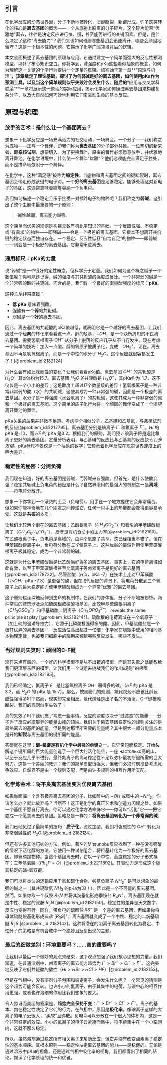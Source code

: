 ## 引言
在化学反应的动态世界里，分子不断地被转化，旧键断裂，新键形成。许多这类转化的核心是**离去基团**的概念——一个从底物上脱离的分子碎片。这个碎片能否“优雅地”离去，往往是决定反应进行快、慢，甚至能否进行的关键因素。但是，是什么决定了这种“离去能力”？我们又该如何预测哪些基团会迅速离开，哪些会顽固地留守？这是一个根本性的问题，它揭示了化学广阔领域背后的逻辑。

本文全面概述了离去基团的原理与应用。它通过建立一个简单而强大的反应性预测模型，填补了核心知识空白。你将学到，碱强度和pKa这些看似抽象的概念，如何为理解这一关键的化学行为提供一个定量的框架。旅程始于第一章**“原理与机理”**，该章奠定了理论基础，探讨了为何弱碱是好的离去基团，如何使用pKa作为预测工具，以及当这个简单规则似乎失效时会发生什么。随后的**“应用与交叉学科联系”**一章将展示这一原理的实际应用，揭示化学家如何操控离去基团来构建复杂分子，以及大自然如何巧妙地利用它们来驱动生命的基本反应。

## 原理与机理

### 放手的艺术：是什么让一个基团离去？

想象一下化学反应是一场充满活力的社交活动，一场舞会。一个分子——我们称之为底物——正与一个舞伴，即我们称为**离去基团**的分子部分共舞。一位热切的新来者，即**亲核试剂**，想要切入。为了更换舞伴，原来的舞伴必须愿意放手，并优雅地离开舞池。在化学语境中，什么使一个舞伴“优雅”？他们必须能完全满足于独处，而不是拼命地依附于一个舞伴。

在化学中，这种“满足感”被称为**稳定性**。当底物和离去基团之间的键断裂时，离去基团会带走形成该键的电子对。一个**好的离去基团**是足够稳定，能够处理这对新电子的基团，这通常意味着能够容纳一个负电荷。

我们如何描述一个稳定且乐于接受一对额外电子的物种呢？我们称之为**弱碱**。这引出了整个主题中最重要的一个原则：

> **碱性越弱，离去能力越强。**

这个简单而优美的规则是构建无数有机化学知识的基础。一个反应性强、不稳定或“有需求”的物种——即强碱——会是一个极差的离去基团。它根本不想离开共价键的稳定状态而独自存在。一个稳定、反应性低且“自给自足”的物种——即弱碱——则会是一个极好的离去基团。它非常乐意离去。

### 通用标尺：pKa的力量

说“弱碱”是一个很好的定性概念，但科学乐于定量。我们如何为这个概念赋予一个数值呢？你可能还记得，碱的强度与其共轭酸的强度成反比。一个非常弱的碱是一个非常强的酸的共轭碱。巧合的是，我们有一个极好的衡量酸强度的标尺：**pKa**。

这种关系非常直接：

-   **低 pKa** 意味着强酸。
-   强酸有一个**弱**的共轭碱。
-   弱碱是一个**好**的离去基团。

因此，离去基团的共轭酸的pKa值越低，就表明它是一个越好的离去基团。让我们通过一个经典的转化来看看这一点。醇的羟基，$-OH$，是一个众所周知的不良离去基团。需要氢氧根离子 $OH^-$ 从分子上脱落的反应几乎从不自行发生。现在考虑一个简单的技巧：加入一点酸。醇的氧原子被质子化，变成 $-OH_2^+$。现在，离去基团不再是氢氧根离子，而是一个中性的水分子 $H_2O$。这个反应就很容易发生了！[@problem_id:2182124]

为什么会有如此戏剧性的变化？让我们看看pKa值。离去基团 $OH^-$ 的共轭酸是 $H_2O$，其pKa约为15.7。离去基团 $H_2O$ 的共轭酸是 $H_3O^+$，其pKa约为-1.7。这不仅仅是一个小小的差异；这是酸度上超过17个数量级的差异！氢氧根离子是一种非常非常弱的酸（水）的共轭碱，这使其成为一种非常强的碱，因此是一个极差的离去基团。水分子是一种强酸（水合氢离子）的共轭碱，这使其成为一种非常弱的碱和一个极好的离去基团。这个简单的质子化行为将一个顽固的舞伴变成了一个渴望离开舞池的舞伴。

pKa关系的后果并非微不足道。考虑两个相似分子，乙基碘和乙基氟，与亲核试剂的反应[@problem_id:2212795]。离去基团分别是碘离子 $I^-$ 和氟离子 $F^-$。$HI$ 的 pKa 是-10，而 $HF$ 的 pKa 是3.2。根据我们的原则，我们预计碘离子将是远比氟离子更好的离去基团。定量分析表明，与乙基碘的反应比与乙基氟的反应快*七百多万倍*。pKa标尺不仅仅是一个抽象的数字；它预示着化学反应在现实世界速度上的巨大差异。

### 稳定性的秘密：分摊负荷

我们现在知道，好的离去基团是弱碱，而弱碱来自强酸。但首先，是什么使酸变强？稳定共轭碱上负电荷的秘密是什么？自然界采用的最强大的机制之一是**离域**——将电荷分散开。

想象一下你拿到一个滚烫的土豆（负电荷）。用手在一个地方握住它会非常痛苦。但如果你能神奇地在几个朋友之间传递它，任何一只手上的热量都会变得更容易承受。这就是**共振**的本质。

让我们比较两个潜在的离去基团：乙酸根离子（$CH_3CO_2^−$）和著名的甲苯磺酸根离子（$CH_3C_6H_4SO_3^−$），后者是有机合成中的主力军[@problem_id:2182180]。在乙酸根离子中，负电荷是离域的，由两个氧原子共享。这已经相当不错了。但在甲苯磺酸根离子中，负电荷分散在*三个*氧原子上。这种优越的离域作用使甲苯磺酸根离子极其稳定，成为一个非常弱的碱。

这就是为什么甲苯磺酸酯是比乙酸酯好得多的离去基团。事实上，它的电荷离域如此有效，以至于甲苯磺酸根甚至比氯离子等卤素离子是更好的离去基团[@problem_id:2178732]。尽管盐酸（$HCl$，pKa -7）在技术上比对甲苯磺酸（$TsOH$，pKa -2.8）是更强的酸，但在取代反应的背景下，将电荷分散到三个氧原子上的巨大稳定能力使甲苯磺酸根成为一个异常“优雅”的离去基团。

这个原则也深深地延伸到生命的机制中。在我们的身体里，分子不断地被修饰。两种常见的修饰涉及添加硫酸根或磷酸根基团。比较甲基硫酸根阴离子（$CH_3OSO_3^-$）和甲基磷酸二阴离子（$CH_3OPO_3^{2-}$） reveals the same principle at play [@problem_id:2182144]。硫酸根的电荷离域在三个氧原子上（加上硫的强诱导拉力），它源于比磷酸根强得多的酸。因此，甲基硫酸盐是一个极其优异的离去基团——反应活性高出超过一亿倍！化学家在烧瓶中使用的相同基本物理定律，也被我们细胞中的酶用来控制哪些反应发生，哪些不发生。

### 当好规则失灵时：顽固的C-F键

现在来点有趣的。一个好的科学模型不是从不出错的模型，而是其失败之处能教给我们更深层东西的模型。让我们用一个谜题来挑战我们的“pKa规则”的极限[@problem_id:2182195]。

我们已经确定，氟离子 $F^-$ 是比氢氧根离子 $OH^-$ 弱得多的碱。（$HF$ 的 pKa 是 3.2，而 $H_2O$ 的 pKa 是 15.7）。那么，按照我们的规则，氟代烷烃不应该比醇反应性强得多吗？然而，现实却完全相反。氟代烷烃是出了名的不活泼，C-F键极难断裂。我们的规则似乎失效了！

真的失效了吗？我们忘了考虑一些事情。反应的速度取决于“过渡态”的能量——分子为了反应必须攀登的能量山峰的顶端。我们关于离去基团稳定性的规则关注的是最终离去的基团的能量。但是到达那里所需要的能量呢？其中很大一部分能量成本是开始**断裂**与离去基团的键所需的能量。

答案就在这里：**碳-氟键是有机化学中最强的单键之一**。它异常短而稳定。开始裂解这个键所需的巨大能量创造了一个巨大的活化能垒，一座 настолько高的山，以至于反应几乎不进行。最终氟离子的尚可稳定性不足以弥补最初断键所需的巨大努力。这是一个美丽的教训：我们的简单模型很强大，但我们必须时刻准备考虑竞争效应。自然界不是由一个规则支配，而是由许多规则的相互作用所支配。

### 化学炼金术：将不良离去基团变为优良离去基团

如果你面临一个含有极差离去基团的分子，比如醇中的 $-OH$ 或胺中的 $-NH_2$，你该怎么办？就此放弃吗？当然不！这正是化学的真正艺术和创造力闪耀之处。如果一个基团不愿自行离去，你可以通过化学方法修饰它——你可以“活化”它——把它变成一个愿意离去的基团。策略总是一样的：**将离去基团转化为一个非常弱的碱**。

我们已经见过了最简单的技巧：**质子化**。通过加酸，我们将强碱性的 $OH^-$ 转化为非常弱碱性的 $H_2O$ [@problem_id:2182124]。

但还有许多其他巧妙的方法。例如，著名的Mitsunobu反应找到了一种在没有强酸的情况下活化醇的方法。它使用一种试剂组合，将羟基转化为一个极好的离去基团，即氧磷鎓物种。当这个基团离去时，它以一个中性、高度稳定的分子形式存在：三苯基氧膦（$Ph_3P=O$）[@problem_id:2211892]。其驱动力是形成这个极其稳定的磷-氧双键。

我们可以将类似的逻辑应用于氮和硫化合物。氨基负离子 $NH_2^-$ 是可以想象的最强的碱之一（其共轭酸氨 $NH_3$ 的pKa为38！），因此是一个不可能的离去基团。然而，如果你取一个叔胺 $R_3N$ 并将其烷基化形成季铵盐 $R_4N^+$，离去基团现在就是中性、稳定的叔胺 $R_3N$ [@problem_id:2182150]。稳定性的差异是天文数字，反应也变得可行。同样，带负电的硫醇盐 $RS^-$ 是一个差的离去基团，但如果你将母体硫醚烷基化形成锍盐 $[R_3S]^+$，离去基团就变成了一个中性、稳定的二烷基硫醚 $R_2S$ [@problem_id:2182142]。这种将潜在的阴离子离去基团转化为稳定、中性分子的策略是有机合成中一个绝妙且反复出现的主题。

### 最后的细微差别：环境重要吗？……真的重要吗？

让我们以最后一个微妙的观点来结束，这个观点加强了我们核心思想的力量。我们知道，在普通溶剂中，卤素离子的离去能力趋势为 $I^- > Br^- > Cl^- > F^-$。这完美地反映了它们共轭酸的酸性（$HI > HBr > HCl > HF$）[@problem_id:2182153]。

但是在气相中，没有溶剂分子包围和稳定离子，会发生什么呢？一个常见的猜测是这个趋势可能会反转。也许小小的氟离子，由于其集中的电荷，与碳中心的相互作用更强，或者也许溶剂的作用比我们想象的要大。

令人惊讶而美丽的答案是，**趋势完全保持不变**：$I^- > Br^- > Cl^- > F^-$。离子的基本、内在稳定性决定了它们的行为。在气相中，原因是**极化率**。像碘离子这样的大离子的电子云很大，“柔软”且弥散。负电荷可以分散在一个很大的体积内，这是一个非常稳定的效应。小小的氟离子的电子云紧凑而集中，将电荷集中在一个小空间内，这就不那么稳定。

所以，虽然溶剂通过稳定所有相关离子来帮助反应，但它并没有改变卤素离子稳定性的基本顺序。其根本原则——稳定性决定离去基团的能力——是稳健的。无论是通过溶液中pKa的视角，还是通过气相中极化率的视角，我们都得出了相同的结论，揭示了化学原理的统一和优雅。

